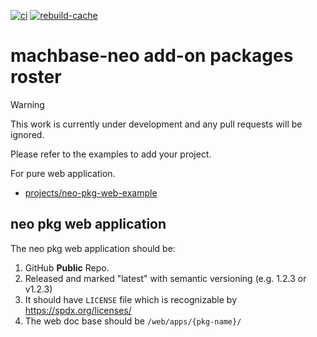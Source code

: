 [![ci](https://github.com/machbase/neo-pkg/actions/workflows/ci.yml/badge.svg)](https://github.com/machbase/neo-pkg/actions/workflows/ci.yml)
[![rebuild-cache](https://github.com/machbase/neo-pkg/actions/workflows/rebuild-cache.yml/badge.svg)](https://github.com/machbase/neo-pkg/actions/workflows/rebuild-cache.yml)

# machbase-neo add-on packages roster

> [!WARNING]  
> This work is currently under development and any pull requests will be ignored.

Please refer to the examples to add your project.

For pure web application.

- [projects/neo-pkg-web-example](./projects/neo-pkg-web-example)

## neo pkg web application

The neo pkg web application should be:

1. GitHub **Public** Repo.
2. Released and marked "latest" with semantic versioning (e.g. 1.2.3 or v1.2.3)
3. It should have `LICENSE` file which is recognizable by https://spdx.org/licenses/
4. The web doc base should be `/web/apps/{pkg-name}/`
